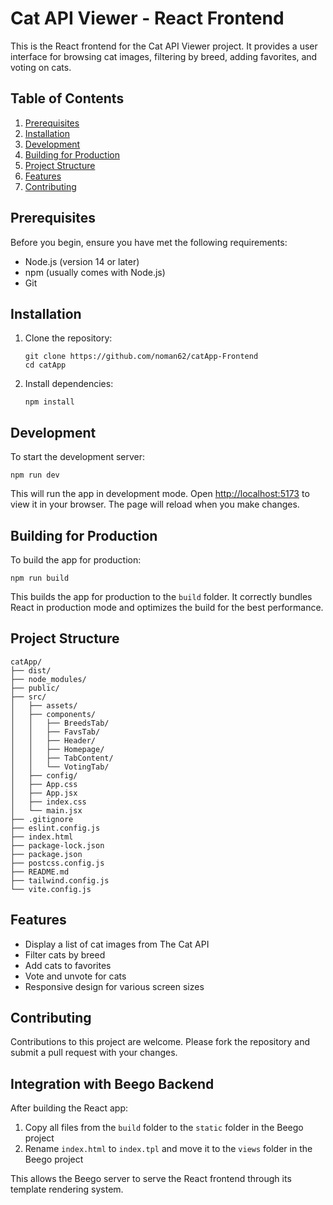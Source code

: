 # Cat API Viewer - React Frontend

This is the React frontend for the Cat API Viewer project. It provides a user interface for browsing cat images, filtering by breed, adding favorites, and voting on cats.

## Table of Contents
1. [Prerequisites](#prerequisites)
2. [Installation](#installation)
3. [Development](#development)
4. [Building for Production](#building-for-production)
5. [Project Structure](#project-structure)
6. [Features](#features)
7. [Contributing](#contributing)

## Prerequisites

Before you begin, ensure you have met the following requirements:
- Node.js (version 14 or later)
- npm (usually comes with Node.js)
- Git

## Installation

1. Clone the repository:
   ```
   git clone https://github.com/noman62/catApp-Frontend
   cd catApp
   ```

2. Install dependencies:
   ```
   npm install
   ```

## Development

To start the development server:

```
npm run dev
```

This will run the app in development mode. Open [http://localhost:5173](http://localhost:5173) to view it in your browser. The page will reload when you make changes.

## Building for Production

To build the app for production:

```
npm run build
```

This builds the app for production to the `build` folder. It correctly bundles React in production mode and optimizes the build for the best performance.

## Project Structure

```
catApp/
├── dist/
├── node_modules/
├── public/
├── src/
│   ├── assets/
│   ├── components/
│   │   ├── BreedsTab/
│   │   ├── FavsTab/
│   │   ├── Header/
│   │   ├── Homepage/
│   │   ├── TabContent/
│   │   └── VotingTab/
│   ├── config/
│   ├── App.css
│   ├── App.jsx
│   ├── index.css
│   └── main.jsx
├── .gitignore
├── eslint.config.js
├── index.html
├── package-lock.json
├── package.json
├── postcss.config.js
├── README.md
├── tailwind.config.js
└── vite.config.js
```

## Features

- Display a list of cat images from The Cat API
- Filter cats by breed
- Add cats to favorites
- Vote and unvote for cats
- Responsive design for various screen sizes

## Contributing

Contributions to this project are welcome. Please fork the repository and submit a pull request with your changes.

## Integration with Beego Backend

After building the React app:

1. Copy all files from the `build` folder to the `static` folder in the Beego project
2. Rename `index.html` to `index.tpl` and move it to the `views` folder in the Beego project

This allows the Beego server to serve the React frontend through its template rendering system.
